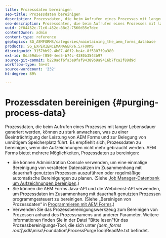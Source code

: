 ```yaml
---
title: Prozessdaten bereinigen
seo-title: Prozessdaten bereinigen
description: Prozessdaten, die beim Aufrufen eines Prozesses mit langer Lebensdauer generiert werden, können zu stark anwachsen, was zu einer Beeinträchtigung der Leistung von AEM Forms und zur Belegung von unnötigem Speicherplatz führt. Erfahren Sie, wie Sie Prozessdaten bereinigen können.
seo-description: Prozessdaten, die beim Aufrufen eines Prozesses mit langer Lebensdauer generiert werden, können zu stark anwachsen, was zu einer Beeinträchtigung der Leistung von AEM Forms und zur Belegung von unnötigem Speicherplatz führt. Erfahren Sie, wie Sie Prozessdaten bereinigen können.
uuid: 2f04452c-71c6-452c-88c2-7560d35e7dec
contentOwner: admin
content-type: reference
geptopics: SG_AEMFORMS/categories/maintaining_the_aem_forms_database
products: SG_EXPERIENCEMANAGER/6.5/FORMS
discoiquuid: 3157bb92-4b07-40f2-be4c-8f5807f9a380
exl-id: 0da59dbe-f050-4ee5-b74c-4380b3543b97
source-git-commit: b220adf6fa3e9faf94389b9a9416b7fca2f89d9d
workflow-type: tm+mt
source-wordcount: '232'
ht-degree: 89%

---
```


# Prozessdaten bereinigen {#purging-process-data}

Prozessdaten, die beim Aufrufen eines Prozesses mit langer Lebensdauer generiert werden, können zu stark anwachsen, was zu einer Beeinträchtigung der Leistung von AEM Forms und zur Belegung von unnötigem Speicherplatz führt. Es empfiehlt sich, Prozessdaten zu bereinigen, wenn die Aufzeichnungen nicht mehr gebraucht werden. AEM Forms bietet mehrere Möglichkeiten, Prozessdaten zu bereinigen:

* Sie können Administration Console verwenden, um eine einmalige Bereinigung von veralteten Datensätzen im Zusammenhang mit dauerhaft genutzten Prozessen auszuführen oder regelmäßige automatische Bereinigungen zu planen. (Siehe [Job Manager-Datenbank um Aufzeichnungen bereinigen](/help/forms/using/admin-help/purge-records-job-manager-database.md#purge-records-from-the-job-manager-database).)
* Sie können die AEM Forms Java-API und die Webdienst-API verwenden, um Prozessdaten im Zusammenhang mit dauerhaft genutzten Prozessen programmgesteuert zu bereinigen. (Siehe „Bereinigen von Prozessdaten“ in [Programmieren mit AEM Forms](https://www.adobe.com/go/learn_aemforms_programming_63).)
* Verwenden Sie das Prozessbereinigungswerkzeug zum Bereinigen von Prozessen anhand des Prozessnamens und anderer Parameter. Weitere Informationen finden Sie in der Datei &quot;Bitte lesen&quot;für das Prozessbereinigungs-Tool, die sich unter *[aem_forms root]*\sdk\misc\Foundation\ProcessPurgeTool\ReadMe.txt befindet.
